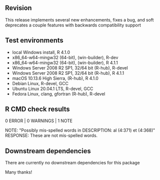 ## Revision
This release implements several new enhancements, fixes a bug, and soft 
deprecates a couple features with backwards compatibility support

## Test environments
* local Windows install, R 4.1.0
* x86_64-w64-mingw32 (64-bit), (win-builder), R-dev
* x86_64-w64-mingw32 (64-bit), (win-builder), R 4.1.1
* Windows Server 2008 R2 SP1, 32/64 bit (R-hub), R-devel
* Windows Server 2008 R2 SP1, 32/64 bit (R-hub), R 4.1.1
* macOS 10.13.6 High Sierra, (R-hub), R 4.1.0
* Debian Linux, R-devel, GCC
* Ubuntu Linux 20.04.1 LTS, R-devel, GCC
* Fedora Linux, clang, gfortran (R-hub), R-devel

## R CMD check results
0 ERROR | 0 WARNINGS | 1 NOTE

NOTE: "Possibly mis-spelled words in DESCRIPTION: al (4:371) et (4:368)"
RESPONSE: These are not mis-spelled words.

## Downstream dependencies
There are currently no downstream dependencies for this package

Many thanks!